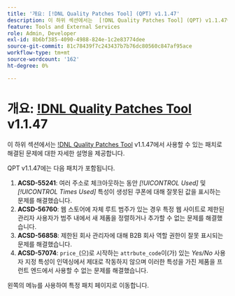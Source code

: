 ```yaml
---
title: '개요: [!DNL Quality Patches Tool] (QPT) v1.1.47'
description: 이 하위 섹션에서는  [!DNL Quality Patches Tool] (QPT) v1.1.47에서 사용할 수 있는 패치로 해결된 문제에 대한 자세한 설명을 제공합니다.
feature: Tools and External Services
role: Admin, Developer
exl-id: 8b6bf385-4090-4988-824e-1c2e83774dee
source-git-commit: 81c78439f7c243437b7b76dc80560c847af95ace
workflow-type: tm+mt
source-wordcount: '162'
ht-degree: 0%

---
```


# 개요: [!DNL Quality Patches Tool](QPT) v1.1.47

이 하위 섹션에서는 [!DNL Quality Patches Tool](QPT) v1.1.47에서 사용할 수 있는 패치로 해결된 문제에 대한 자세한 설명을 제공합니다.

QPT v1.1.47에는 다음 패치가 포함됩니다.

1. **ACSD-55241**: 여러 주소로 체크아웃하는 동안 *[!UICONTROL Used]* 및 *[!UICONTROL Times Used]* 특성이 생성된 쿠폰에 대해 잘못된 값을 표시하는 문제를 해결했습니다.
1. **ACSD-56760**: 웹 스토어에 자체 루트 범주가 있는 경우 특정 웹 사이트로 제한된 관리자 사용자가 범주 내에서 새 제품을 정렬하거나 추가할 수 없는 문제를 해결했습니다.
1. **ACSD-56858**: 제한된 회사 관리자에 대해 B2B 회사 역할 권한이 잘못 표시되는 문제를 해결했습니다.
1. **ACSD-57074**: `price_`(으)로 시작하는 `attrbute_code`이(가) 있는 *Yes/No* 사용자 지정 특성이 인덱싱에서 제대로 작동하지 않으며 이러한 특성을 가진 제품을 프런트 엔드에서 사용할 수 없는 문제를 해결했습니다.

왼쪽의 메뉴를 사용하여 특정 패치 페이지로 이동합니다.
